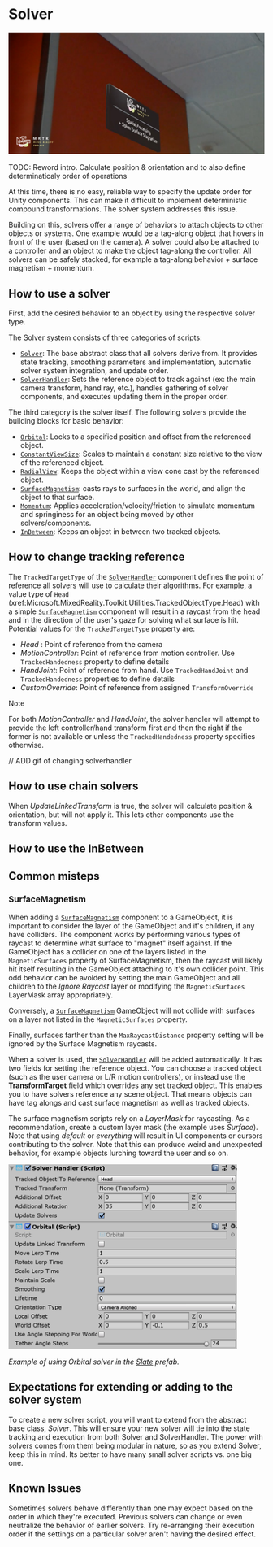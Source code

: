 # Solver

![Solver](../Documentation/Images/Solver/MRTK_Solver_Main.png)

TODO: Reword intro. Calculate position & orientation and to also define determinaticaly order of operations

At this time, there is no easy, reliable way to specify the update order for Unity components. This can make it difficult to implement deterministic compound transformations. The solver system addresses this issue.

Building on this, solvers offer a range of behaviors to attach objects to other objects or systems. One example would be a tag-along object that hovers in front of the user (based on the camera). A solver could also be attached to a controller and an object to make the object tag-along the controller. All solvers can be safely stacked, for example a tag-along behavior + surface magnetism + momentum.

## How to use a solver

First, add the desired behavior to an object by using the respective solver type. 

The Solver system consists of three categories of scripts:

* [`Solver`](xref:Microsoft.MixedReality.Toolkit.Utilities.Solvers.Solver): The base abstract class that all solvers derive from. It provides state tracking, smoothing parameters and implementation, automatic solver system integration, and update order.
* [`SolverHandler`](xref:Microsoft.MixedReality.Toolkit.Utilities.Solvers.SolverHandler): Sets the reference object to track against (ex: the main camera transform, hand ray, etc.), handles gathering of solver components, and executes updating them in the proper order.

The third category is the solver itself. The following solvers provide the building blocks for basic behavior:

* [`Orbital`](xref:Microsoft.MixedReality.Toolkit.Utilities.Solvers.Orbital): Locks to a specified position and offset from the referenced object.
* [`ConstantViewSize`](xref:Microsoft.MixedReality.Toolkit.Utilities.Solvers.ConstantViewSize): Scales to maintain a constant size relative to the view of the referenced object.
* [`RadialView`](xref:Microsoft.MixedReality.Toolkit.Utilities.Solvers.RadialView): Keeps the object within a view cone cast by the referenced object.
* [`SurfaceMagnetism`](xref:Microsoft.MixedReality.Toolkit.Utilities.Solvers.SurfaceMagnetism): casts rays to surfaces in the world, and align the object to that surface.
* [`Momentum`](xref:Microsoft.MixedReality.Toolkit.Utilities.Solvers.Momentum): Applies acceleration/velocity/friction to simulate momentum and springiness for an object being moved by other solvers/components.
* [`InBetween`](xref:Microsoft.MixedReality.Toolkit.Utilities.Solvers.InBetween): Keeps an object in between two tracked objects.

## How to change tracking reference

The `TrackedTargetType` of the [`SolverHandler`](xref:Microsoft.MixedReality.Toolkit.Utilities.Solvers.SolverHandler) component defines the point of reference all solvers will use to calculate their algorithms. For example, a value type of `Head` (xref:Microsoft.MixedReality.Toolkit.Utilities.TrackedObjectType.Head) with a simple [`SurfaceMagnetism`](xref:Microsoft.MixedReality.Toolkit.Utilities.Solvers.SurfaceMagnetism) component will result in a raycast from the head and in the direction of the user's gaze for solving what surface is hit. Potential values for the `TrackedTargetType` property are:

- *Head* : Point of reference from the camera
- *MotionController*: Point of reference from motion controller. Use `TrackedHandedness` property to define details
- *HandJoint*: Point of reference from hand. Use `TrackedHandJoint` and `TrackedHandedness` properties to define details
- *CustomOverride*: Point of reference from assigned `TransformOverride`

> [!NOTE]
> For both *MotionController* and *HandJoint*, the solver handler will attempt to provide the left controller/hand transform first and then the right if the former is not available or unless the `TrackedHandedness` property specifies otherwise.

// ADD gif of changing solverhandler

## How to use chain solvers

When *UpdateLinkedTransform* is true, the solver will calculate position & orientation, but will not apply it. This lets other components use the transform values.

## How to use the InBetween


## Common misteps


### SurfaceMagnetism

When adding a [`SurfaceMagnetism`](xref:Microsoft.MixedReality.Toolkit.Utilities.Solvers.SurfaceMagnetism) component to a GameObject, it is important to consider the layer of the GameObject and it's children, if any have colliders. The component works by performing various types of raycast to determine what surface to "magnet" itself against. If the GameObject has a collider on one of the layers listed in the `MagneticSurfaces` property of SurfaceMagnetism, then the raycast will likely hit itself resulting in the GameObject attaching to it's own collider point. This odd behavior can be avoided by setting the main GameObject and all children to the *Ignore Raycast* layer or modifying the `MagneticSurfaces` LayerMask array appropriately. 

Conversely, a [`SurfaceMagnetism`](xref:Microsoft.MixedReality.Toolkit.Utilities.Solvers.SurfaceMagnetism) GameObject will not collide with surfaces on a layer not listed in the `MagneticSurfaces` property. 

Finally, surfaces farther than the `MaxRaycastDistance` property setting will be ignored by the Surface Magnetism raycasts. 



When a solver is used, the [`SolverHandler`](xref:Microsoft.MixedReality.Toolkit.Utilities.Solvers.SolverHandler) will be added automatically. It has two fields for setting the reference object. You can choose a tracked object (such as the user camera or L/R motion controllers), or instead use the **TransformTarget** field which overrides any set tracked object. This enables you to have solvers reference any scene object. That means objects can have tag alongs and cast surface magnetism as well as tracked objects.

The surface magnetism scripts rely on a *LayerMask* for raycasting. As a recommendation, create a custom layer mask (the example uses *Surface*). Note that using *default* or *everything* will result in UI components or cursors contributing to the solver. Note that this can produce weird and unexpected behavior, for example objects lurching toward the user and so on.

<img src="../Documentation/Images/Solver/MRTK_Solver_Orbital.png" width="450">

*Example of using Orbital solver in the [Slate](README_Slate.md) prefab.*

## Expectations for extending or adding to the solver system

To create a new solver script, you will want to extend from the abstract base class, *Solver*. This will ensure your new solver will tie into the state tracking and execution from both Solver and SolverHandler. The power with solvers comes from them being modular in nature, so as you extend Solver, keep this in mind. Its better to have many small solver scripts vs. one big one.

## Known Issues

Sometimes solvers behave differently than one may expect based on the order in which they're executed. Previous solvers can change or even neutralize the behavior of earlier solvers. Try re-arranging their execution order if the settings on a particular solver aren't having the desired effect.

